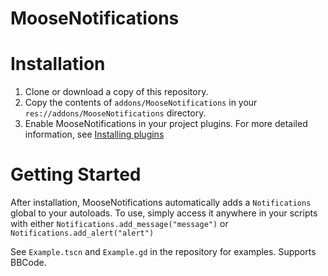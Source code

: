# MooseNotifications

# Installation
1. Clone or download a copy of this repository. 
2. Copy the contents of `addons/MooseNotifications` in your `res://addons/MooseNotifications` directory. 
3. Enable MooseNotifications in your project plugins. 
For more detailed information, see [Installing plugins](https://docs.godotengine.org/en/latest/tutorials/plugins/editor/installing_plugins.html)

# Getting Started
After installation, MooseNotifications automatically adds a `Notifications` global to your autoloads. To use, simply access it anywhere in your scripts with either `Notifications.add_message("message")` or `Notifications.add_alert("alert")`

See `Example.tscn` and `Example.gd` in the repository for examples. Supports BBCode.

